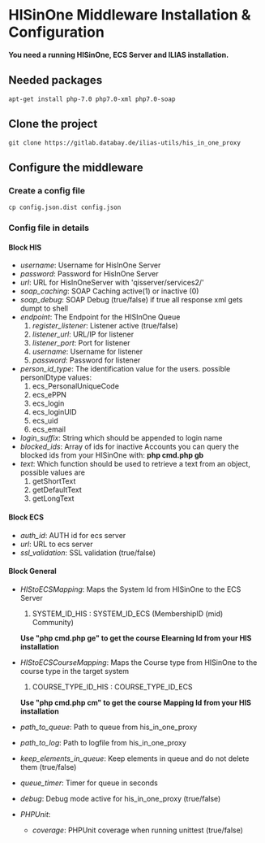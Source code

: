 # HISinOne Middleware Installation & Configuration

**You need a running HISinOne, ECS Server and ILIAS installation.**

## Needed packages
    apt-get install php-7.0 php7.0-xml php7.0-soap

## Clone the project 
    git clone https://gitlab.databay.de/ilias-utils/his_in_one_proxy

## Configure the middleware
### Create a config file
    cp config.json.dist config.json
### Config file in details
#### Block HIS
* _username_: Username for HisInOne Server
* _password_: Password for HisInOne Server
* _url_: URL for HisInOneServer with 'qisserver/services2/'
* _soap_caching_: SOAP Caching active(1) or inactive (0)
* _soap_debug_: SOAP Debug (true/false) if true all response xml gets dumpt to shell
* _endpoint_: The Endpoint for the HISInOne Queue
  1. _register_listener_: Listener active (true/false)
  2. _listener_url_: URL/IP for listener
  3. _listener_port_: Port for listener
  4. _username_: Username for listener
  5. _password_: Password for listener
* _person_id_type_:  The identification value for the users. possible personIDtype values:
  1. ecs_PersonalUniqueCode
  2. ecs_ePPN
  3. ecs_login
  4. ecs_loginUID
  5. ecs_uid
  6. ecs_email
* _login_suffix_: String which should be appended to login name
* _blocked_ids_: Array of ids for inactive Accounts you can query the blocked ids from your HISinOne with: 
    **php cmd.php gb**
* _text_: Which function should be used to retrieve a text from an object, possible values are
  1. getShortText 
  2. getDefaultText 
  3. getLongText
#### Block ECS 
* _auth_id_: AUTH id for ecs server
* _url_: URL to ecs server
* _ssl_validation_: SSL validation (true/false)
#### Block General
* _HIStoECSMapping_: Maps the System Id from HISinOne to the ECS Server
  1. SYSTEM_ID_HIS : SYSTEM_ID_ECS (MembershipID (mid) Community)
    
   **Use "php cmd.php ge" to get the course Elearning Id from your HIS installation**

* _HIStoECSCourseMapping_: Maps the Course type from HISinOne to the course type in the target system 
  1. COURSE_TYPE_ID_HIS : COURSE_TYPE_ID_ECS

   **Use "php cmd.php cm" to get the course Mapping Id from your HIS installation**

* _path_to_queue_: Path to queue from his_in_one_proxy
* _path_to_log_: Path to logfile from his_in_one_proxy
* _keep_elements_in_queue_: Keep elements in queue and do not delete them (true/false)
* _queue_timer_: Timer for queue in seconds
* _debug_: Debug mode active for his_in_one_proxy (true/false)
* _PHPUnit_:   
  * _coverage_: PHPUnit coverage when running unittest (true/false)
